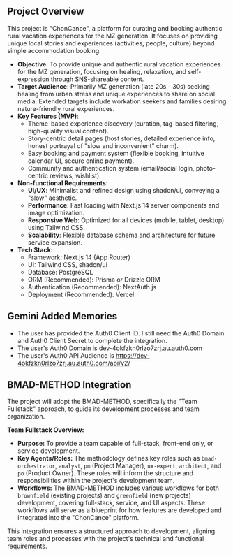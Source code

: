 ## Project Overview

This project is "ChonCance", a platform for curating and booking authentic rural vacation experiences for the MZ generation. It focuses on providing unique local stories and experiences (activities, people, culture) beyond simple accommodation booking.

*   **Objective**: To provide unique and authentic rural vacation experiences for the MZ generation, focusing on healing, relaxation, and self-expression through SNS-shareable content.
*   **Target Audience**: Primarily MZ generation (late 20s - 30s) seeking healing from urban stress and unique experiences to share on social media. Extended targets include workation seekers and families desiring nature-friendly rural experiences.
*   **Key Features (MVP)**:
    *   Theme-based experience discovery (curation, tag-based filtering, high-quality visual content).
    *   Story-centric detail pages (host stories, detailed experience info, honest portrayal of "slow and inconvenient" charm).
    *   Easy booking and payment system (flexible booking, intuitive calendar UI, secure online payment).
    *   Community and authentication system (email/social login, photo-centric reviews, wishlist).
*   **Non-functional Requirements**:
    *   **UI/UX**: Minimalist and refined design using shadcn/ui, conveying a "slow" aesthetic.
    *   **Performance**: Fast loading with Next.js 14 server components and image optimization.
    *   **Responsive Web**: Optimized for all devices (mobile, tablet, desktop) using Tailwind CSS.
    *   **Scalability**: Flexible database schema and architecture for future service expansion.
*   **Tech Stack**:
    *   Framework: Next.js 14 (App Router)
    *   UI: Tailwind CSS, shadcn/ui
    *   Database: PostgreSQL
    *   ORM (Recommended): Prisma or Drizzle ORM
    *   Authentication (Recommended): NextAuth.js
    *   Deployment (Recommended): Vercel

## Gemini Added Memories
- The user has provided the Auth0 Client ID. I still need the Auth0 Domain and Auth0 Client Secret to complete the integration.
- The user's Auth0 Domain is dev-4okfzkn0rlzo7zrj.au.auth0.com
- The user's Auth0 API Audience is https://dev-4okfzkn0rlzo7zrj.au.auth0.com/api/v2/

## BMAD-METHOD Integration

The project will adopt the BMAD-METHOD, specifically the "Team Fullstack" approach, to guide its development processes and team organization.

**Team Fullstack Overview:**
*   **Purpose:** To provide a team capable of full-stack, front-end only, or service development.
*   **Key Agents/Roles:** The methodology defines key roles such as `bmad-orchestrator`, `analyst`, `pm` (Project Manager), `ux-expert`, `architect`, and `po` (Product Owner). These roles will inform the structure and responsibilities within the project's development team.
*   **Workflows:** The BMAD-METHOD includes various workflows for both `brownfield` (existing projects) and `greenfield` (new projects) development, covering full-stack, service, and UI aspects. These workflows will serve as a blueprint for how features are developed and integrated into the "ChonCance" platform.

This integration ensures a structured approach to development, aligning team roles and processes with the project's technical and functional requirements.